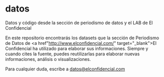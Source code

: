 # datos
Datos y código desde la sección de periodismo de datos y el LAB de El Confidencial

En este repositorio encontrarás los datasets que la sección de Periodismo de Datos de <a href"http://www.elconfidencial.com/" target="_blank">El Confidencial</a> ha utilizado para elaborar sus informaciones. 
Siempre y cuando cites la fuente, puedes reutilizarlas para elaborar nuevas informaciones, análisis o visualizaciones.

Para cualquier duda, escribe a datos@elconfidencial.com
